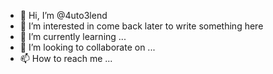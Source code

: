 - 👋 Hi, I’m @4uto3lend
- 👀 I’m interested in come back later to write something here
- 🌱 I’m currently learning ...
- 💞️ I’m looking to collaborate on ...
- 📫 How to reach me ...

<!---
4uto3lend/4uto3lend is a ✨ special ✨ repository because its `README.md` (this file) appears on your GitHub profile.
You can click the Preview link to take a look at your changes.
--->
